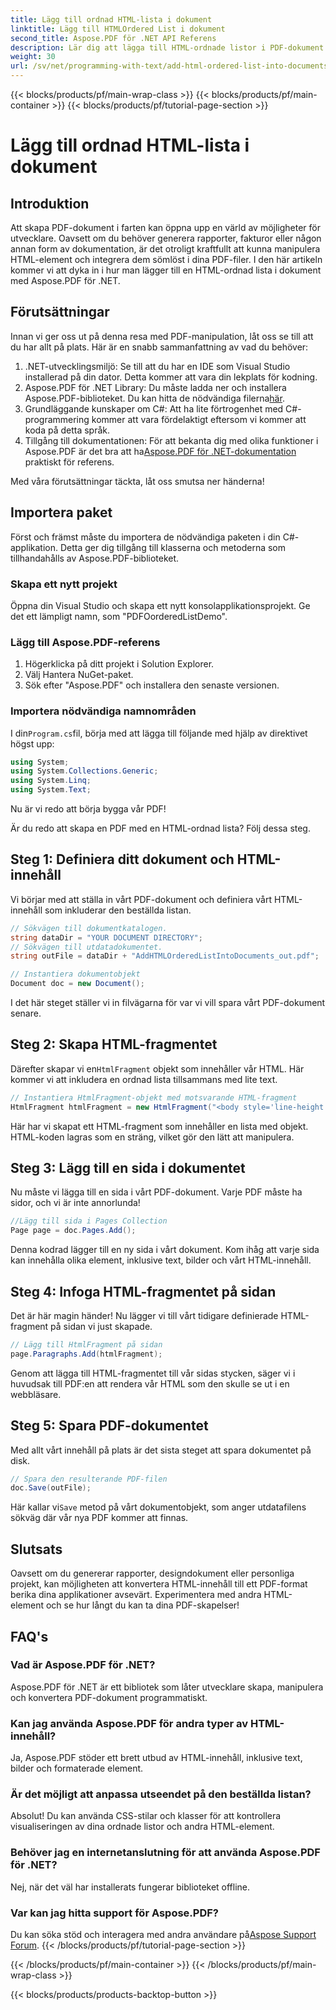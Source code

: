 ```yaml
---
title: Lägg till ordnad HTML-lista i dokument
linktitle: Lägg till HTMLOrdered List i dokument
second_title: Aspose.PDF för .NET API Referens
description: Lär dig att lägga till HTML-ordnade listor i PDF-dokument med Aspose.PDF för .NET. Upptäck steg-för-steg-instruktioner i denna detaljerade handledning.
weight: 30
url: /sv/net/programming-with-text/add-html-ordered-list-into-documents/
---
```


{{< blocks/products/pf/main-wrap-class >}}
{{< blocks/products/pf/main-container >}}
{{< blocks/products/pf/tutorial-page-section >}}

# Lägg till ordnad HTML-lista i dokument

## Introduktion

Att skapa PDF-dokument i farten kan öppna upp en värld av möjligheter för utvecklare. Oavsett om du behöver generera rapporter, fakturor eller någon annan form av dokumentation, är det otroligt kraftfullt att kunna manipulera HTML-element och integrera dem sömlöst i dina PDF-filer. I den här artikeln kommer vi att dyka in i hur man lägger till en HTML-ordnad lista i dokument med Aspose.PDF för .NET.

## Förutsättningar

Innan vi ger oss ut på denna resa med PDF-manipulation, låt oss se till att du har allt på plats. Här är en snabb sammanfattning av vad du behöver:

1. .NET-utvecklingsmiljö: Se till att du har en IDE som Visual Studio installerad på din dator. Detta kommer att vara din lekplats för kodning.
2.  Aspose.PDF för .NET Library: Du måste ladda ner och installera Aspose.PDF-biblioteket. Du kan hitta de nödvändiga filerna[här](https://releases.aspose.com/pdf/net/). 
3. Grundläggande kunskaper om C#: Att ha lite förtrogenhet med C#-programmering kommer att vara fördelaktigt eftersom vi kommer att koda på detta språk.
4.  Tillgång till dokumentationen: För att bekanta dig med olika funktioner i Aspose.PDF är det bra att ha[Aspose.PDF för .NET-dokumentation](https://reference.aspose.com/pdf/net/) praktiskt för referens.

Med våra förutsättningar täckta, låt oss smutsa ner händerna!

## Importera paket

Först och främst måste du importera de nödvändiga paketen i din C#-applikation. Detta ger dig tillgång till klasserna och metoderna som tillhandahålls av Aspose.PDF-biblioteket. 

### Skapa ett nytt projekt

Öppna din Visual Studio och skapa ett nytt konsolapplikationsprojekt. Ge det ett lämpligt namn, som "PDFOorderedListDemo".

### Lägg till Aspose.PDF-referens

1. Högerklicka på ditt projekt i Solution Explorer.
2. Välj Hantera NuGet-paket.
3. Sök efter "Aspose.PDF" och installera den senaste versionen.

### Importera nödvändiga namnområden

 I din`Program.cs`fil, börja med att lägga till följande med hjälp av direktivet högst upp:

```csharp
using System;
using System.Collections.Generic;
using System.Linq;
using System.Text;
```

Nu är vi redo att börja bygga vår PDF!

Är du redo att skapa en PDF med en HTML-ordnad lista? Följ dessa steg.

## Steg 1: Definiera ditt dokument och HTML-innehåll

Vi börjar med att ställa in vårt PDF-dokument och definiera vårt HTML-innehåll som inkluderar den beställda listan.

```csharp
// Sökvägen till dokumentkatalogen.
string dataDir = "YOUR DOCUMENT DIRECTORY";
// Sökvägen till utdatadokumentet.
string outFile = dataDir + "AddHTMLOrderedListIntoDocuments_out.pdf";

// Instantiera dokumentobjekt
Document doc = new Document();
```

I det här steget ställer vi in filvägarna för var vi vill spara vårt PDF-dokument senare.

## Steg 2: Skapa HTML-fragmentet

 Därefter skapar vi en`HtmlFragment` objekt som innehåller vår HTML. Här kommer vi att inkludera en ordnad lista tillsammans med lite text.

```csharp
// Instantiera HtmlFragment-objekt med motsvarande HTML-fragment
HtmlFragment htmlFragment = new HtmlFragment("<body style='line-height: 100px;'><ul><li>First</li><li>Second</li><li>Third</li><li>Fourth</li><li>Fifth</li></ul>Text after the list.<br/>Next line<br/>Last line</body>");
```

Här har vi skapat ett HTML-fragment som innehåller en lista med objekt. HTML-koden lagras som en sträng, vilket gör den lätt att manipulera.

## Steg 3: Lägg till en sida i dokumentet

Nu måste vi lägga till en sida i vårt PDF-dokument. Varje PDF måste ha sidor, och vi är inte annorlunda!

```csharp
//Lägg till sida i Pages Collection
Page page = doc.Pages.Add();
```

Denna kodrad lägger till en ny sida i vårt dokument. Kom ihåg att varje sida kan innehålla olika element, inklusive text, bilder och vårt HTML-innehåll.

## Steg 4: Infoga HTML-fragmentet på sidan

Det är här magin händer! Nu lägger vi till vårt tidigare definierade HTML-fragment på sidan vi just skapade.

```csharp
// Lägg till HtmlFragment på sidan
page.Paragraphs.Add(htmlFragment);
```

Genom att lägga till HTML-fragmentet till vår sidas stycken, säger vi i huvudsak till PDF:en att rendera vår HTML som den skulle se ut i en webbläsare.

## Steg 5: Spara PDF-dokumentet

Med allt vårt innehåll på plats är det sista steget att spara dokumentet på disk.

```csharp
// Spara den resulterande PDF-filen
doc.Save(outFile);
```

 Här kallar vi`Save` metod på vårt dokumentobjekt, som anger utdatafilens sökväg där vår nya PDF kommer att finnas.

## Slutsats

Oavsett om du genererar rapporter, designdokument eller personliga projekt, kan möjligheten att konvertera HTML-innehåll till ett PDF-format berika dina applikationer avsevärt. Experimentera med andra HTML-element och se hur långt du kan ta dina PDF-skapelser!

## FAQ's

### Vad är Aspose.PDF för .NET?
Aspose.PDF för .NET är ett bibliotek som låter utvecklare skapa, manipulera och konvertera PDF-dokument programmatiskt.

### Kan jag använda Aspose.PDF för andra typer av HTML-innehåll?
Ja, Aspose.PDF stöder ett brett utbud av HTML-innehåll, inklusive text, bilder och formaterade element.

### Är det möjligt att anpassa utseendet på den beställda listan?
Absolut! Du kan använda CSS-stilar och klasser för att kontrollera visualiseringen av dina ordnade listor och andra HTML-element.

### Behöver jag en internetanslutning för att använda Aspose.PDF för .NET?
Nej, när det väl har installerats fungerar biblioteket offline.

### Var kan jag hitta support för Aspose.PDF?
 Du kan söka stöd och interagera med andra användare på[Aspose Support Forum](https://forum.aspose.com/c/pdf/10).
{{< /blocks/products/pf/tutorial-page-section >}}

{{< /blocks/products/pf/main-container >}}
{{< /blocks/products/pf/main-wrap-class >}}

{{< blocks/products/products-backtop-button >}}

